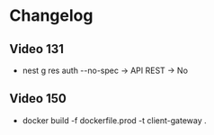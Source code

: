 # Changelog

## Video 131

- nest g res auth --no-spec -> API REST -> No

## Video 150

- docker build -f dockerfile.prod -t client-gateway .
